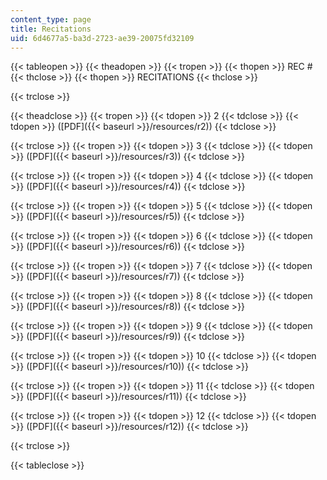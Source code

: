 ```yaml
---
content_type: page
title: Recitations
uid: 6d4677a5-ba3d-2723-ae39-20075fd32109
---
```


{{< tableopen >}}
{{< theadopen >}}
{{< tropen >}}
{{< thopen >}}
REC #
{{< thclose >}}
{{< thopen >}}
RECITATIONS
{{< thclose >}}

{{< trclose >}}

{{< theadclose >}}
{{< tropen >}}
{{< tdopen >}}
2
{{< tdclose >}}
{{< tdopen >}}
([PDF]({{< baseurl >}}/resources/r2))
{{< tdclose >}}

{{< trclose >}}
{{< tropen >}}
{{< tdopen >}}
3
{{< tdclose >}}
{{< tdopen >}}
([PDF]({{< baseurl >}}/resources/r3))
{{< tdclose >}}

{{< trclose >}}
{{< tropen >}}
{{< tdopen >}}
4
{{< tdclose >}}
{{< tdopen >}}
([PDF]({{< baseurl >}}/resources/r4))
{{< tdclose >}}

{{< trclose >}}
{{< tropen >}}
{{< tdopen >}}
5
{{< tdclose >}}
{{< tdopen >}}
([PDF]({{< baseurl >}}/resources/r5))
{{< tdclose >}}

{{< trclose >}}
{{< tropen >}}
{{< tdopen >}}
6
{{< tdclose >}}
{{< tdopen >}}
([PDF]({{< baseurl >}}/resources/r6))
{{< tdclose >}}

{{< trclose >}}
{{< tropen >}}
{{< tdopen >}}
7
{{< tdclose >}}
{{< tdopen >}}
([PDF]({{< baseurl >}}/resources/r7))
{{< tdclose >}}

{{< trclose >}}
{{< tropen >}}
{{< tdopen >}}
8
{{< tdclose >}}
{{< tdopen >}}
([PDF]({{< baseurl >}}/resources/r8))
{{< tdclose >}}

{{< trclose >}}
{{< tropen >}}
{{< tdopen >}}
9
{{< tdclose >}}
{{< tdopen >}}
([PDF]({{< baseurl >}}/resources/r9))
{{< tdclose >}}

{{< trclose >}}
{{< tropen >}}
{{< tdopen >}}
10
{{< tdclose >}}
{{< tdopen >}}
([PDF]({{< baseurl >}}/resources/r10))
{{< tdclose >}}

{{< trclose >}}
{{< tropen >}}
{{< tdopen >}}
11
{{< tdclose >}}
{{< tdopen >}}
([PDF]({{< baseurl >}}/resources/r11))
{{< tdclose >}}

{{< trclose >}}
{{< tropen >}}
{{< tdopen >}}
12
{{< tdclose >}}
{{< tdopen >}}
([PDF]({{< baseurl >}}/resources/r12))
{{< tdclose >}}

{{< trclose >}}

{{< tableclose >}}